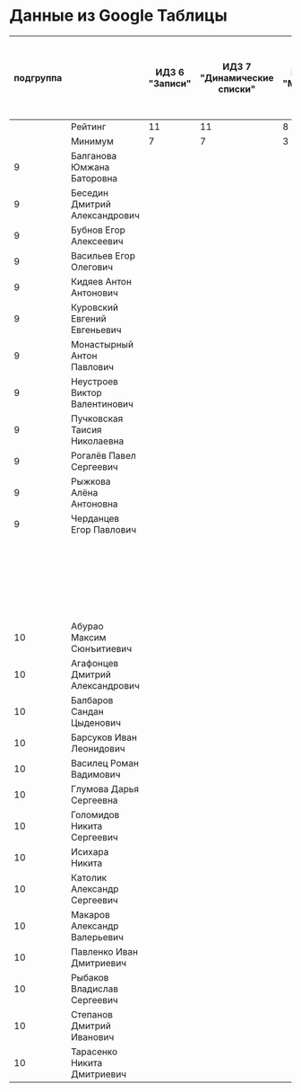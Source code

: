 # Данные из Google Таблицы

| подгруппа |  | ИДЗ 6 "Записи" | ИДЗ 7 "Динамические списки" | ИДЗ 8 "Модули" | ИДЗ 9 "Битовые маски в С++" | ИДЗ СУММА | КР 1 | КР 2 | Коллоквиум | 25.фев | 04.мар | 11.мар | 18.мар | 25.мар | 01.апр | 08.апр | Tue Apr 15 2025 00:00:00 GMT+1000 (Vladivostok Standard Time) | Tue Apr 22 2025 00:00:00 GMT+1000 (Vladivostok Standard Time) | Tue Apr 29 2025 00:00:00 GMT+1000 (Vladivostok Standard Time) | 06.май | 13.май | 20.май | 27.май | Tue Jun 03 2025 00:00:00 GMT+1000 (Vladivostok Standard Time) | Tue Jun 10 2025 00:00:00 GMT+1000 (Vladivostok Standard Time) | Tue Jun 17 2025 00:00:00 GMT+1000 (Vladivostok Standard Time) | Tue Jun 24 2025 00:00:00 GMT+1000 (Vladivostok Standard Time) | Tue Jul 01 2025 00:00:00 GMT+1000 (Vladivostok Standard Time) | Посещения | Общие задания | Конспект | Сумма баллов |
| --- | --- | --- | --- | --- | --- | --- | --- | --- | --- | --- | --- | --- | --- | --- | --- | --- | --- | --- | --- | --- | --- | --- | --- | --- | --- | --- | --- | --- | --- | --- | --- | --- |
|  | Рейтинг | 11 | 11 | 8 | 11 | 41 | 12 | 12 | 15 |  |  |  |  |  |  |  |  |  |  |  |  |  |  |  |  |  |  |  | 4 | 12 | 4 | 100 |
|  | Минимум | 7 | 7 | 3 | 7 | 24 | 8 | 8 | 9 |  |  |  |  |  |  |  |  |  |  |  |  |  |  |  |  |  |  |  | 3 | 7 | 2 | 61 |
| 9 | Балганова Юмжана Баторовна |  |  |  |  | 0 |  |  |  |  |  |  |  |  |  |  |  |  |  |  |  |  |  |  |  |  |  |  | 0.2 |  |  | 0.2 |
| 9 | Беседин Дмитрий Александрович |  |  |  |  | 0 |  |  |  |  |  |  |  |  |  |  |  |  |  |  |  |  |  |  |  |  |  |  | 0.2 |  |  | 0.2 |
| 9 | Бубнов Егор Алексеевич |  |  |  |  | 0 |  |  |  |  |  |  |  |  |  |  |  |  |  |  |  |  |  |  |  |  |  |  | 0.2 |  |  | 0.2 |
| 9 | Васильев Егор Олегович |  |  |  |  | 0 |  |  |  |  |  |  |  |  |  |  |  |  |  |  |  |  |  |  |  |  |  |  | 0.2 |  |  | 0.2 |
| 9 | Кидяев Антон Антонович |  |  |  |  | 0 |  |  |  |  |  |  |  |  |  |  |  |  |  |  |  |  |  |  |  |  |  |  | 0.2 |  |  | 0.2 |
| 9 | Куровский Евгений Евгеньевич |  |  |  |  | 0 |  |  |  |  |  |  |  |  |  |  |  |  |  |  |  |  |  |  |  |  |  |  | 0.2 |  |  | 0.2 |
| 9 | Монастырный Антон Павлович |  |  |  |  | 0 |  |  |  |  |  |  |  |  |  |  |  |  |  |  |  |  |  |  |  |  |  |  | 0.2 |  |  | 0.2 |
| 9 | Неустроев Виктор Валентинович |  |  |  |  | 0 |  |  |  |  |  |  |  |  |  |  |  |  |  |  |  |  |  |  |  |  |  |  | 0.2 |  |  | 0.2 |
| 9 | Пучковская Таисия Николаевна |  |  |  |  | 0 |  |  |  |  |  |  |  |  |  |  |  |  |  |  |  |  |  |  |  |  |  |  | 0.2 |  |  | 0.2 |
| 9 | Рогалёв Павел Сергеевич |  |  |  |  | 0 |  |  |  |  |  |  |  |  |  |  |  |  |  |  |  |  |  |  |  |  |  |  | 0.2 |  |  | 0.2 |
| 9 | Рыжкова Алёна Антоновна |  |  |  |  | 0 |  |  |  |  |  |  |  |  |  |  |  |  |  |  |  |  |  |  |  |  |  |  | 0.2 |  |  | 0.2 |
| 9 | Черданцев Егор Павлович |  |  |  |  | 0 |  |  |  |  |  |  |  |  |  |  |  |  |  |  |  |  |  |  |  |  |  |  | 0.2 |  |  | 0.2 |
|  |  |  |  |  |  |  |  |  |  | 22.фев | 01.мар | 15.мар | 22.мар | 29.мар | 05.апр | Sat Apr 12 2025 00:00:00 GMT+1000 (Vladivostok Standard Time) | Sat Apr 19 2025 00:00:00 GMT+1000 (Vladivostok Standard Time) | Sat Apr 26 2025 00:00:00 GMT+1000 (Vladivostok Standard Time) | 03.май | 10.май | 17.май | 24.май | 31.май | Sat Jun 07 2025 00:00:00 GMT+1000 (Vladivostok Standard Time) | Sat Jun 14 2025 00:00:00 GMT+1000 (Vladivostok Standard Time) | Sat Jun 21 2025 00:00:00 GMT+1000 (Vladivostok Standard Time) | Sat Jun 28 2025 00:00:00 GMT+1000 (Vladivostok Standard Time) | Sat Jul 05 2025 00:00:00 GMT+1000 (Vladivostok Standard Time) | 366443 |  |  |  |
| 10 | Абурао Максим Сюнъитиевич |  |  |  |  | 0 |  |  |  |  |  |  |  |  |  |  |  |  |  |  |  |  |  |  |  |  |  |  | 0 |  |  | 0 |
| 10 | Агафонцев Дмитрий Александрович |  |  |  |  | 0 |  |  |  |  |  |  |  |  |  |  |  |  |  |  |  |  |  |  |  |  |  |  | 0 |  |  | 0 |
| 10 | Балбаров Сандан Цыденович |  |  |  |  | 0 |  |  |  |  |  |  |  |  |  |  |  |  |  |  |  |  |  |  |  |  |  |  | 0 |  |  | 0 |
| 10 | Барсуков Иван Леонидович |  |  |  |  | 0 |  |  |  |  |  |  |  |  |  |  |  |  |  |  |  |  |  |  |  |  |  |  | 0 |  |  | 0 |
| 10 | Василец Роман Вадимович |  |  |  |  | 0 |  |  |  |  |  |  |  |  |  |  |  |  |  |  |  |  |  |  |  |  |  |  | 0 |  |  | 0 |
| 10 | Глумова Дарья Сергеевна |  |  |  |  | 0 |  |  |  |  |  |  |  |  |  |  |  |  |  |  |  |  |  |  |  |  |  |  | 0 |  |  | 0 |
| 10 | Голомидов Никита Сергеевич |  |  |  |  | 0 |  |  |  |  |  |  |  |  |  |  |  |  |  |  |  |  |  |  |  |  |  |  | 0 |  |  | 0 |
| 10 | Исихара Никита |  |  |  |  | 0 |  |  |  |  |  |  |  |  |  |  |  |  |  |  |  |  |  |  |  |  |  |  | 0 |  |  | 0 |
| 10 | Католик Александр Сергеевич |  |  |  |  | 0 |  |  |  |  |  |  |  |  |  |  |  |  |  |  |  |  |  |  |  |  |  |  | 0 |  |  | 0 |
| 10 | Макаров Александр Валерьевич |  |  |  |  | 0 |  |  |  |  |  |  |  |  |  |  |  |  |  |  |  |  |  |  |  |  |  |  | 0 |  |  | 0 |
| 10 | Павленко Иван Дмитриевич |  |  |  |  | 0 |  |  |  |  |  |  |  |  |  |  |  |  |  |  |  |  |  |  |  |  |  |  | 0 |  |  | 0 |
| 10 | Рыбаков Владислав Сергеевич |  |  |  |  | 0 |  |  |  |  |  |  |  |  |  |  |  |  |  |  |  |  |  |  |  |  |  |  | 0 |  |  | 0 |
| 10 | Степанов Дмитрий Иванович |  |  |  |  | 0 |  |  |  |  |  |  |  |  |  |  |  |  |  |  |  |  |  |  |  |  |  |  | 0 |  |  | 0 |
| 10 | Тарасенко Никита Дмитриевич |  |  |  |  | 0 |  |  |  |  |  |  |  |  |  |  |  |  |  |  |  |  |  |  |  |  |  |  | 0 |  |  | 0 |
